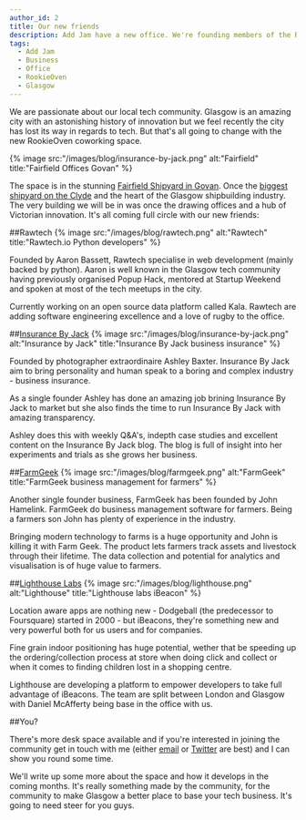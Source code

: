 ```yaml
---
author_id: 2
title: Our new friends
description: Add Jam have a new office. We're founding members of the RookieOven coworking space in Glasgow. Here are our new friends.
tags:
  - Add Jam
  - Business
  - Office
  - RookieOven
  - Glasgow
---
```

We are passionate about our local tech community. Glasgow is an amazing city with an astonishing history of innovation but we feel recently the city has lost its way in regards to tech. But that's all going to change with the new RookieOven coworking space.

{% image src:"/images/blog/insurance-by-jack.png" alt:"Fairfield" title:"Fairfield Offices Govan" %}

The space is in the stunning [Fairfield Shipyard in Govan](http://en.wikipedia.org/wiki/Fairfield_Offices). Once the [biggest shipyard on the Clyde](http://en.wikipedia.org/wiki/Fairfield_Shipbuilding_and_Engineering_Company) and the heart of the Glasgow shipbuilding industry. The very building we will be in was once the drawing offices and a hub of Victorian innovation. It's all coming full circle with our new friends:

##Rawtech
{% image src:"/images/blog/rawtech.png" alt:"Rawtech" title:"Rawtech.io Python developers" %}

Founded by Aaron Bassett, Rawtech specialise in web development (mainly backed by python). Aaron is well known in the Glasgow tech community having previously organised Popup Hack, mentored at Startup Weekend and spoken at most of the tech meetups in the city.

Currently working on an open source data platform called Kala. Rawtech are adding software engineering excellence and a love of rugby to the office.

##[Insurance By Jack](http://insurancebyjack.co.uk)
{% image src:"/images/blog/insurance-by-jack.png" alt:"Insurance by Jack" title:"Insurance By Jack business insurance" %}

Founded by photographer extraordinaire Ashley Baxter. Insurance By Jack aim to bring personality and human speak to a boring and complex industry - business insurance.

As a single founder Ashley has done an amazing job brining Insurance By Jack to market but she also finds the time to run Insurance By Jack with amazing transparency.

Ashley does this with weekly Q&A's, indepth case studies and excellent content on the Insurance By Jack blog. The blog is full of insight into her experiments and trials as she grows her business.

##[FarmGeek](http://farmer.io)
{% image src:"/images/blog/farmgeek.png" alt:"FarmGeek" title:"FarmGeek business management for farmers" %}

Another single founder business, FarmGeek has been founded by John Hamelink. FarmGeek do business management software for farmers. Being a farmers son John has plenty of experience in the industry.

Bringing modern technology to farms is a huge opportunity and John is killing it with Farm Geek. The product lets farmers track assets and livestock through their lifetime. The data collection and potential for analytics and visualisation is of huge value to farmers.

##[Lighthouse Labs](http://lighthouselabs.co.uk)
{% image src:"/images/blog/lighthouse.png" alt:"Lighthouse" title:"Lighthouse labs iBeacon" %}

Location aware apps are nothing new - Dodgeball (the predecessor to Foursquare) started in 2000 - but iBeacons, they're something new and very powerful both for us users and for companies.

Fine grain indoor positioning has huge potential, wether that be speeding up the ordering/collection process at store when doing click and collect or when it comes to finding children lost in a shopping centre.

Lighthouse are developing a platform to empower developers to take full advantage of iBeacons. The team are split between London and Glasgow with Daniel McAfferty being base in the office with us.

##You?

There's more desk space available and if you're interested in joining the community get in touch with me (either [email](mailto:michael@addjam.com) or [Twitter](http://twitter.com/_mdhayes) are best) and I can show you round some time.

We'll write up some more about the space and how it develops in the coming months. It's really something made by the community, for the community to make Glasgow a better place to base your tech business. It's going to need steer for you guys.
